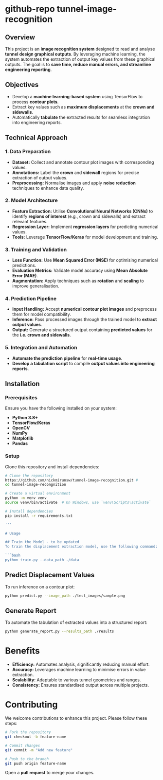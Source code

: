 # github-repo tunnel-image-recognition

## Overview

This project is an **image recognition system** designed to read and analyse **tunnel design graphical outputs**. By leveraging machine learning, the system automates the extraction of output key values from these graphical outputs. The goal is to **save time, reduce manual errors, and streamline engineering reporting**.

## Objectives

- Develop a **machine learning-based system** using TensorFlow to process **contour plots**.
- Extract key values such as **maximum displacements** at the **crown and sidewalls**.
- Automatically **tabulate** the extracted results for seamless integration into engineering reports.

## Technical Approach

### 1. Data Preparation
- **Dataset:** Collect and annotate contour plot images with corresponding values.
- **Annotations:** Label the **crown** and **sidewall** regions for precise extraction of output values.
- **Preprocessing:** Normalise images and apply **noise reduction** techniques to enhance data quality.

### 2. Model Architecture
- **Feature Extraction:** Utilise **Convolutional Neural Networks (CNNs)** to identify **regions of interest** (e.g., crown and sidewalls) and extract relevant features.
- **Regression Layer:** Implement **regression layers** for predicting numerical values.
- **Tools:** Leverage **TensorFlow/Keras** for model development and training.

### 3. Training and Validation
- **Loss Function:** Use **Mean Squared Error (MSE)** for optimising numerical predictions.
- **Evaluation Metrics:** Validate model accuracy using **Mean Absolute Error (MAE)**.
- **Augmentation:** Apply techniques such as **rotation** and **scaling** to improve generalisation.

### 4. Prediction Pipeline
- **Input Handling:** Accept **numerical contour plot images** and preprocess them for model compatibility.
- **Inference:** Pass processed images through the trained model to **extract output values**.
- **Output:** Generate a structured output containing **predicted values** for the **i.e. crown and sidewalls**.

### 5. Integration and Automation
- **Automate the prediction pipeline** for **real-time usage**.
- **Develop a tabulation script** to compile **output values into engineering reports**.

## Installation

### Prerequisites
Ensure you have the following installed on your system:
- **Python 3.8+**
- **TensorFlow/Keras**
- **OpenCV**
- **NumPy**
- **Matplotlib**
- **Pandas**

### Setup
Clone this repository and install dependencies:

```bash
# Clone the repository
https://github.com/nickmirunsw/tunnel-image-recognition.git #
cd tunnel-image-recongnition

# Create a virtual environment
python -m venv venv
source venv/bin/activate  # On Windows, use `venv\Scripts\activate`

# Install dependencies
pip install -r requirements.txt

'''

# Usage

## Train the Model - to be updated
To train the displacement extraction model, use the following command:

```bash
python train.py --data_path ./data 
```

## Predict Displacement Values
To run inference on a contour plot:

```bash
python predict.py --image_path ./test_images/sample.png
```

## Generate Report
To automate the tabulation of extracted values into a structured report:

```bash
python generate_report.py --results_path ./results
```

# Benefits
- **Efficiency:** Automates analysis, significantly reducing manual effort.
- **Accuracy:** Leverages machine learning to minimise errors in value extraction.
- **Scalability:** Adaptable to various tunnel geometries and ranges.
- **Consistency:** Ensures standardised output across multiple projects.

# Contributing
We welcome contributions to enhance this project. Please follow these steps:

```bash
# Fork the repository
git checkout -b feature-name

# Commit changes
git commit -m "Add new feature"

# Push to the branch
git push origin feature-name
```

Open a **pull request** to merge your changes.

